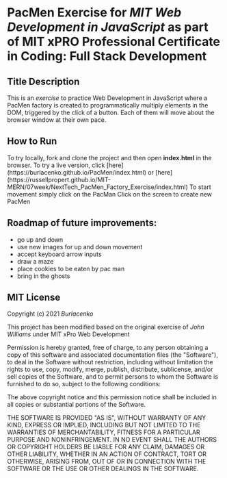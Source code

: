 <h1>PacMen Exercise for <em>MIT Web Development in JavaScript</em> as part of <strong>MIT xPRO Professional Certificate in Coding: Full Stack Development</strong></h1>

<h2>Title Description</h2>
This is an <em>exercise</em> to practice Web Development in JavaScript where a PacMen factory is created to programmatically multiply elements in the DOM, triggered by the click of a button. Each of them will move about the browser window at their own pace.

<h2>How to Run</h2>
To try locally, fork and clone the project and then open <strong>index.html</strong> in the browser.
To try a live version, click [here](https://burlacenko.github.io/PacMen/index.html)
or [here](https://russellpropert.github.io/MIT-MERN/07week/NextTech_PacMen_Factory_Exercise/index.html)
To start movement simply click on the PacMan
Click on the screen to create new PacMen

<h2>Roadmap of future improvements:</h2>
<ul>
<li>go up and down</li>
<li>use new images for up and down movement</li>
<li>accept keyboard arrow inputs</li>
<li>draw a maze</li>
<li>place cookies to be eaten by pac man</li>
<li>bring in the ghosts</li>
</ul>

<h2>MIT License</h2>
Copyright (c) 2021 <em>Burlacenko</em>

This project has been modified based on the original exercise of <em>John Williams</em>
under MIT xPro Web Development

Permission is hereby granted, free of charge, to any person obtaining a copy
of this software and associated documentation files (the "Software"), to deal
in the Software without restriction, including without limitation the rights
to use, copy, modify, merge, publish, distribute, sublicense, and/or sell
copies of the Software, and to permit persons to whom the Software is
furnished to do so, subject to the following conditions:

The above copyright notice and this permission notice shall be included in all
copies or substantial portions of the Software.

THE SOFTWARE IS PROVIDED "AS IS", WITHOUT WARRANTY OF ANY KIND, EXPRESS OR
IMPLIED, INCLUDING BUT NOT LIMITED TO THE WARRANTIES OF MERCHANTABILITY,
FITNESS FOR A PARTICULAR PURPOSE AND NONINFRINGEMENT. IN NO EVENT SHALL THE
AUTHORS OR COPYRIGHT HOLDERS BE LIABLE FOR ANY CLAIM, DAMAGES OR OTHER
LIABILITY, WHETHER IN AN ACTION OF CONTRACT, TORT OR OTHERWISE, ARISING FROM,
OUT OF OR IN CONNECTION WITH THE SOFTWARE OR THE USE OR OTHER DEALINGS IN THE
SOFTWARE.
